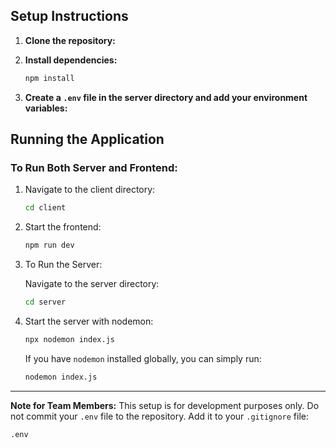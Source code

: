 ## Setup Instructions

1. **Clone the repository:**


2. **Install dependencies:**
    ```bash
    npm install
    ```

3. **Create a `.env` file in the server directory and add your environment variables:**

## Running the Application

### To Run Both Server and Frontend:

1. Navigate to the client directory:

    ```bash
    cd client
    ```

2. Start the frontend:

    ```bash
    npm run dev
    ```

2. To Run the Server:

    Navigate to the server directory:
    ```bash
    cd server
    ```

2. Start the server with nodemon:
    ```bash
    npx nodemon index.js
    ```
    If you have `nodemon` installed globally, you can simply run:
    ```bash
    nodemon index.js
    ```

---

**Note for Team Members:** This setup is for development purposes only. Do not commit your `.env` file to the repository. Add it to your `.gitignore` file:
```gitignore
.env
